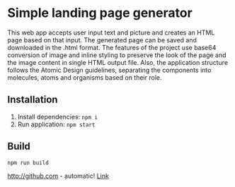 # Simple landing page generator

This web app accepts user input text and picture and creates an HTML page based on that input. The generated page can be saved and downloaded in the .html format.
The features of the project use base64 conversion of image and inline styling to preserve the look of the page and the image content in single HTML output file. Also, the application structure follows the Atomic Design guidelines, separating the components into molecules, atoms and organisms based on their role.

## Installation

1. Install dependencies: `npm i`
2. Run application: `npm start`

## Build
`npm run build`

http://github.com - automatic!
[Link](https://jaicf01-dev-htz.lab.just-ai.com/)

